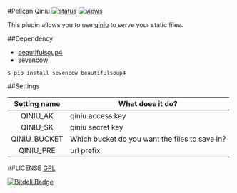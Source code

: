 #Pelican Qiniu
[![status](https://sourcegraph.com/api/repos/github.com/mtunique/pelican_qiniu/.badges/status.png)](https://sourcegraph.com/github.com/mtunique/pelican_qiniu)
[![views](https://sourcegraph.com/api/repos/github.com/mtunique/pelican_qiniu/.counters/views.png)](https://sourcegraph.com/github.com/mtunique/pelican_qiniu)

This plugin allows you to use [qiniu](http://www.qiniu.com/) to serve your static files.

##Dependency
- [beautifulsoup4](http://www.crummy.com/software/BeautifulSoup/)
- [sevencow](https://github.com/yueyoum/seven-cow)

```
$ pip install sevencow beautifulsoup4
```

##Settings

| Setting name | What does it do? |
| :----------: | ---------------- |
| QINIU_AK | qiniu access key |
| QINIU_SK | qiniu secret key |
| QINIU_BUCKET | Which bucket do you want the files to save in? |
| QINIU_PRE | url prefix |

##LICENSE
[GPL](https://github.com/mtunique/pelican_qiniu/blob/master/LICENSE)


[![Bitdeli Badge](https://d2weczhvl823v0.cloudfront.net/mtunique/pelican_qiniu/trend.png)](https://bitdeli.com/free "Bitdeli Badge")

